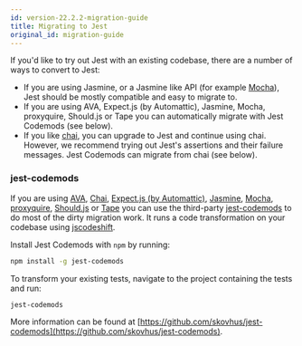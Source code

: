 ```yaml
---
id: version-22.2.2-migration-guide
title: Migrating to Jest
original_id: migration-guide
---
```


If you'd like to try out Jest with an existing codebase, there are a number of
ways to convert to Jest:

* If you are using Jasmine, or a Jasmine like API (for example
  [Mocha](https://mochajs.org)), Jest should be mostly compatible and easy to
  migrate to.
* If you are using AVA, Expect.js (by Automattic), Jasmine, Mocha, proxyquire,
  Should.js or Tape you can automatically migrate with Jest Codemods (see
  below).
* If you like [chai](http://chaijs.com/), you can upgrade to Jest and continue
  using chai. However, we recommend trying out Jest's assertions and their
  failure messages. Jest Codemods can migrate from chai (see below).

### jest-codemods

If you are using [AVA](https://github.com/avajs/ava),
[Chai](https://github.com/chaijs/chai),
[Expect.js (by Automattic)](https://github.com/Automattic/expect.js),
[Jasmine](https://github.com/jasmine/jasmine),
[Mocha](https://github.com/mochajs/mocha),
[proxyquire](https://github.com/thlorenz/proxyquire),
[Should.js](https://github.com/tj/should.js/) or
[Tape](https://github.com/substack/tape) you can use the third-party
[jest-codemods](https://github.com/skovhus/jest-codemods) to do most of the
dirty migration work. It runs a code transformation on your codebase using
[jscodeshift](https://github.com/facebook/jscodeshift).

Install Jest Codemods with `npm` by running:

```bash
npm install -g jest-codemods
```

To transform your existing tests, navigate to the project containing the tests
and run:

```bash
jest-codemods
```

More information can be found at
[https://github.com/skovhus/jest-codemods](https://github.com/skovhus/jest-codemods).
